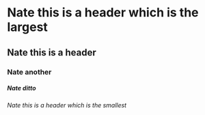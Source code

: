 # Nate this is a header which is the largest
## Nate this is a header
### Nate another
##### Nate ditto
###### Nate this is a header which is the smallest
